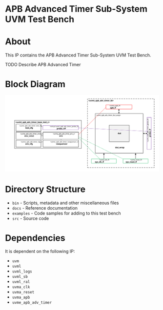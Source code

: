 # APB Advanced Timer Sub-System UVM Test Bench


# About
This IP contains the APB Advanced Timer Sub-System UVM Test Bench.

TODO Describe APB Advanced Timer


# Block Diagram
![alt text](./docs/tb_block_diagram.svg "APB Advanced Timer Sub-System UVM Test Bench Block Diagram")

# Directory Structure
* `bin` - Scripts, metadata and other miscellaneous files
* `docs` - Reference documentation
* `examples` - Code samples for adding to this test bench
* `src` - Source code


# Dependencies
It is dependent on the following IP:

* `uvm`
* `uvml`
* `uvml_logs`
* `uvml_sb`
* `uvml_ral`
* `uvma_clk`
* `uvma_reset`
* `uvma_apb`
* `uvme_apb_adv_timer`
